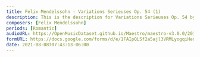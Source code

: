 ```yaml
---
title: Felix Mendelssohn - Variations Serieuses Op. 54 (1)
description: This is the description for Variations Serieuses Op. 54 by Felix Mendelssohn
composers: [Felix Mendelssohn]
periods: [Romantic]
audioURL: https://OpenMusicDataset.github.io/Maestro/maestro-v3.0.0/2017/MIDI-Unprocessed_070_PIANO070_MID--AUDIO-split_07-08-17_Piano-e_1-02_wav--3.midi
formURL: https://docs.google.com/forms/d/e/1FAIpQLSf2a5ajl3VRMLyogqiHedtAHBGQ8LdfAuu24kwMjoPKVURo6A/viewform
date: 2021-08-08T07:43:13-06:00
---
```

